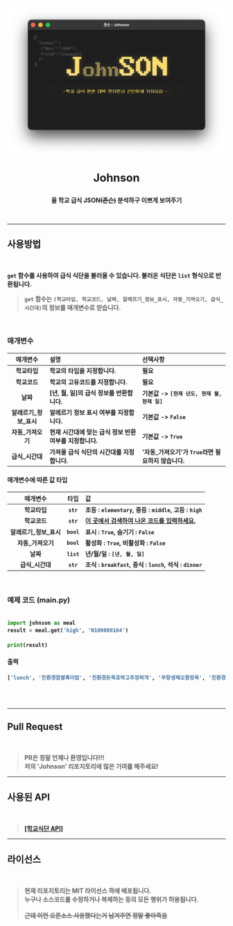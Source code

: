 
<p align=center><img src="res/JSON.png" width="700"></p>

## <big><p align=center><b>Johnson<b></p></big>

<p align=center><b>울 학교 급식 JSON<s>(존슨)</s> 분석하구 이쁘게 보여주기</b></p>


<br>

---
## **사용방법**
<br>

```get``` 함수를 사용하여 급식 식단을 불러올 수 있습니다. 불러온 식단은 ```list``` 형식으로 반환됩니다.<br>
> ```get``` 함수는 ```(학교타입, 학교코드, 날짜, 알레르기_정보_표시, 자동_가져오기, 급식_시간대)```의 정보를 매개변수로 받습니다.

<br>

### **매개변수**

|매개변수|설명|선택사항|
|:-------:|:-------|:-------|
|학교타입|학교의 타입을 지정합니다.|필요|
|학교코드|학교의 고유코드를 지정합니다.|필요|
|날짜|[년, 월, 일]의 급식 정보를 반환합니다.|기본값 -> ```[현재 년도, 현재 월, 현재 일]```|
|알레르기_정보_표시|알레르기 정보 표시 여부를 지정합니다.|기본값 -> ```False```|
|자동_가져오기|현재 시간대에 맞는 급식 정보 반환여부를 지정합니다.|기본값 -> ```True```|
|급식_시간대|가져올 급식 식단의 시간대를 지정합니다.|'자동_가져오기'가 ```True```라면 필요하지 않습니다.|

#### **매개변수에 따른 값 타입**

|매개변수|타입|값|
|:-------:|:-------:|:-------|
|학교타입|```str```|초등 : ```elementary```, 중등 : ```middle```, 고등 : ```high```|
|학교코드|```str```|<a href = 'https://schoolmenukr.ml/code/app'>이 곳에서 검색하여 나온 코드를 입력하세요.</a>|
|알레르기_정보_표시|```bool```|표시 : ```True```, 숨기기 : ```False```|
|자동_가져오기|```bool```|활성화 : ```True```, 비활성화 : ```False```|
|날짜|```list```|년/월/일 : ```[년, 월, 일]```|
|급식_시간대|```str```|조식 : ```breakfast```, 중식 : ```lunch```, 석식 : ```dinner```|

<br>

### **예제 코드** (main.py)

```py

import johnson as meal
result = meal.get('high', 'N100000164')

print(result)

```

#### **출력**
```py
['lunch', '친환경찹쌀흑미밥', '친환경돈육호박고추장찌개', '무항생제오향장육', '친환경콩나물무침(자율)', '친환경상추쌈+쌈장', '보쌈김치', '우유', '오렌지']
```

<br><br>

---
## **Pull Request**
<br>

> PR은 정말 언제나 환영입니다!!!<br>
저의 'Johnson' 리포지토리에 많은 기여를 해주세요!


---


## **사용된 API**
<br>

> <a href = 'https://github.com/5d-jh/school-menu-api'>**[학교식단 API]**</a>

---

## **라이선스**
<br>

> 현재 리포지토리는 MIT 라이선스 하에 배포됩니다.<br>
누구나 소스코드를 수정하거나 복제하는 등의 모든 행위가 허용됩니다.<br>
<br><s>근데 이런 오픈소스 사용했다는거 남겨주면 정말 좋아죽음</s>
